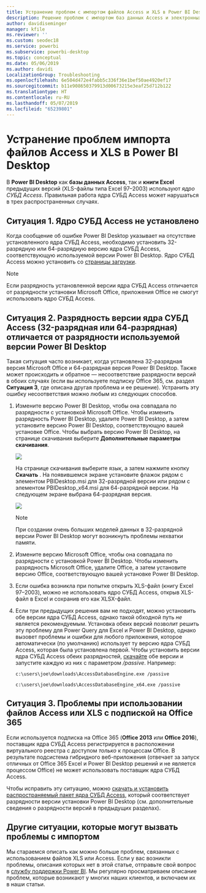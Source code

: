 ```yaml
---
title: Устранение проблем с импортом файлов Access и XLS в Power BI Desktop
description: Решение проблем с импортом баз данных Access и электронных таблиц XLS в Power BI Desktop и Power Query
author: davidiseminger
manager: kfile
ms.reviewer: ''
ms.custom: seodec18
ms.service: powerbi
ms.subservice: powerbi-desktop
ms.topic: conceptual
ms.date: 05/06/2019
ms.author: davidi
LocalizationGroup: Troubleshooting
ms.openlocfilehash: 6e504d472e4fabb5c336f36e1bef50ae4920ef17
ms.sourcegitcommit: b11e908650379913d00673215e3eaf25d712b122
ms.translationtype: HT
ms.contentlocale: ru-RU
ms.lasthandoff: 05/07/2019
ms.locfileid: "65239801"
---
```

# <a name="resolve-issues-importing-access-and-xls-files-in-power-bi-desktop"></a>Устранение проблем импорта файлов Access и XLS в Power BI Desktop
В **Power BI Desktop** как **базы данных Access**, так и **книги Excel** предыдущих версий (XLS-файлы типа Excel 97–2003) используют *ядро СУБД Access*. Правильная работа ядра СУБД Access может нарушаться в трех распространенных случаях.

## <a name="situation-1-no-access-database-engine-installed"></a>Ситуация 1. Ядро СУБД Access не установлено
Когда сообщение об ошибке Power BI Desktop указывает на отсутствие установленного ядра СУБД Access, необходимо установить 32-разрядную или 64-разрядную версию ядра СУБД Access, соответствующую используемой версии Power BI Desktop. Ядро СУБД Access можно установить со [страницы загрузки](http://www.microsoft.com/download/details.aspx?id=13255).

>[!NOTE]
>Если разрядность установленной версии ядра СУБД Access отличается от разрядности установки Microsoft Office, приложения Office не смогут использовать ядро СУБД Access.

## <a name="situation-2-the-access-database-engine-bit-version-32-bit-or-64-bit-is-different-from-your-power-bi-desktop-bit-version"></a>Ситуация 2. Разрядность версии ядра СУБД Access (32-разрядная или 64-разрядная) отличается от разрядности используемой версии Power BI Desktop
Такая ситуация часто возникает, когда установлена 32-разрядная версия Microsoft Office и 64-разрядная версия Power BI Desktop. Также может происходить и обратное — несоответствие разрядности версий в обоих случаях (если вы используете подписку Office 365, см. раздел **Ситуация 3**, где описана другая проблема и ее решение). Устранить эту ошибку несоответствия можно любым из следующих способов.

1. Измените версию Power BI Desktop, чтобы она совпадала по разрядности с установкой Microsoft Office. Чтобы изменить разрядность Power BI Desktop, удалите Power BI Desktop, а затем установите версию Power BI Desktop, соответствующую вашей установке Office. Чтобы выбрать версию Power BI Desktop, на странице скачивания выберите **Дополнительные параметры скачивания**.
   
   ![](media/desktop-access-database-errors/desktop-access-errors-1.png)
   
   На странице скачивания выберите язык, а затем нажмите кнопку **Скачать** . На появившемся экране установите флажок рядом с элементом PBIDesktop.msi для 32-разрядной версии или рядом с элементом PBIDesktop_x64.msi для 64-разрядной версии. На следующем экране выбрана 64-разрядная версия.
   
   ![](media/desktop-access-database-errors/desktop-access-errors-2.png)
   
   >[!NOTE]
   >При создании очень больших моделей данных в 32-разрядной версии Power BI Desktop могут возникнуть проблемы нехватки памяти.
2. Измените версию Microsoft Office, чтобы она совпадала по разрядности с установкой Power BI Desktop. Чтобы изменить разрядность Microsoft Office, удалите Office, а затем установите версию Office, соответствующую вашей установке Power BI Desktop.
3. Если ошибка возникла при попытке открыть XLS-файл (книгу Excel 97–2003), можно не использовать ядро СУБД Access, открыв XLS-файл в Excel и сохранив его как XLSX-файл.
4. Если три предыдущих решения вам не подходят, можно установить обе версии ядра СУБД Access, однако такой обходной путь *не* является рекомендуемым. Установка обеих версий позволит решить эту проблему для Power Query для Excel и Power BI Desktop, однако вызовет проблемы и ошибки для любого приложения, которое автоматически (по умолчанию) использует ту версию ядра СУБД Access, которая была установлена первой. Чтобы установить версии ядра СУБД Access обеих разрядностей, [скачайте](http://www.microsoft.com/download/details.aspx?id=13255) обе версии и запустите каждую из них с параметром */passive*. Например:
   
       c:\users\joe\downloads\AccessDatabaseEngine.exe /passive
   
       c:\users\joe\downloads\AccessDatabaseEngine_x64.exe /passive

## <a name="situation-3-trouble-using-access-or-xls-files-with-an-office-365-subscription"></a>Ситуация 3. Проблемы при использовании файлов Access или XLS с подпиской на Office 365
Если используется подписка на Office 365 (**Office 2013** или **Office 2016**), поставщик ядра СУБД Access регистрируется в расположении виртуального реестра с доступом *только* к процессам Office. В результате подсистема гибридного веб-приложения (отвечает за запуск отличных от Office 365 Excel и Power BI Desktop решений и не является процессом Office) не может использовать поставщик ядра СУБД Access.

Чтобы исправить эту ситуацию, можно [скачать и установить распространяемый пакет ядра СУБД Access](http://www.microsoft.com/download/details.aspx?id=13255), который соответствует разрядности версии установки Power BI Desktop (см. дополнительные сведения о разрядности версий в предыдущих разделах).

## <a name="other-situations-that-cause-import-issues"></a>Другие ситуации, которые могут вызвать проблемы с импортом
Мы стараемся описать как можно больше проблем, связанных с использованием файлов XLS или Access. Если у вас возникли проблемы, описания которых нет в этой статье, отправьте свой вопрос в [службу поддержки Power BI](https://powerbi.microsoft.com/support/). Мы регулярно просматриваем описание проблем, которые возникают у многих наших клиентов, и включаем их в наши статьи.

